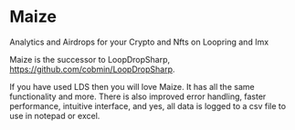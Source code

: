 # Maize
Analytics and Airdrops for your Crypto and Nfts on Loopring and Imx

Maize is the successor to LoopDropSharp, https://github.com/cobmin/LoopDropSharp. 

If you have used LDS then you will love Maize. It has all the same functionality and more. There is also improved error handling, faster performance, intuitive interface, and yes, all data is logged to a csv file to use in notepad or excel.
